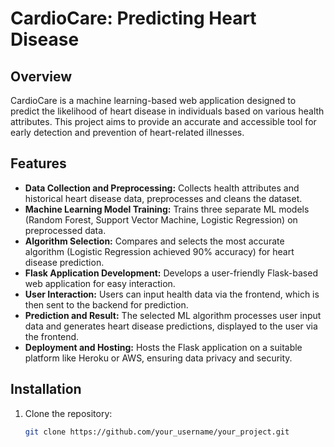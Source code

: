 # CardioCare: Predicting Heart Disease

## Overview
CardioCare is a machine learning-based web application designed to predict the likelihood of heart disease in individuals based on various health attributes. This project aims to provide an accurate and accessible tool for early detection and prevention of heart-related illnesses.

## Features
- **Data Collection and Preprocessing:** Collects health attributes and historical heart disease data, preprocesses and cleans the dataset.
- **Machine Learning Model Training:** Trains three separate ML models (Random Forest, Support Vector Machine, Logistic Regression) on preprocessed data.
- **Algorithm Selection:** Compares and selects the most accurate algorithm (Logistic Regression achieved 90% accuracy) for heart disease prediction.
- **Flask Application Development:** Develops a user-friendly Flask-based web application for easy interaction.
- **User Interaction:** Users can input health data via the frontend, which is then sent to the backend for prediction.
- **Prediction and Result:** The selected ML algorithm processes user input data and generates heart disease predictions, displayed to the user via the frontend.
- **Deployment and Hosting:** Hosts the Flask application on a suitable platform like Heroku or AWS, ensuring data privacy and security.

## Installation
1. Clone the repository:
   ```bash
   git clone https://github.com/your_username/your_project.git
